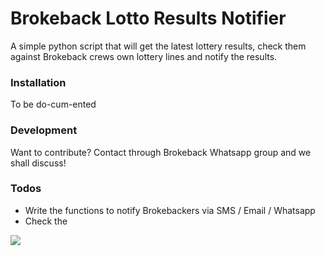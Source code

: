 # Brokeback Lotto Results Notifier

A simple python script that will get the latest lottery results, check them against Brokeback crews own lottery lines and notify the results.

### Installation

To be do-cum-ented

### Development

Want to contribute? Contact through Brokeback Whatsapp group and we shall discuss!

### Todos

 - Write the functions to notify Brokebackers via SMS / Email / Whatsapp
 - Check the 
 
![](https://decider.com/wp-content/uploads/2014/10/brokeback-mountain2.png?w=500&crop=1) 